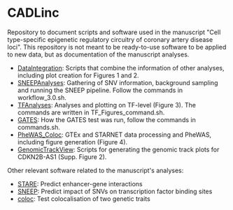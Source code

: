# CADLinc

Repository to document scripts and software used in the manuscript "Cell type-specific epigenetic regulatory 
circuitry of coronary artery disease loci". This repository is not meant to be ready-to-use software to be applied to
new data, but as documentation of the manuscript analyses.


- [DataIntegration](https://github.com/SchulzLab/CADLinc/tree/main/DataIntegration/): Scripts that combine the information of other analyses, including plot creation for Figures 1 and 2.
- [SNEEPAnalyses](https://github.com/SchulzLab/CADLinc/tree/main/SNEEPAnalyses/): Gathering of SNV information, background sampling and running the SNEEP pipeline. Follow the commands in workflow_3.0.sh.
- [TFAnalyses](https://github.com/SchulzLab/CADLinc/tree/main/TFAnalyses/): Analyses and plotting on TF-level (Figure 3). The commands are written in TF_Figures_command.sh.
- [GATES](https://github.com/SchulzLab/CADLinc/tree/main/GATES/): How the GATES test was run, follow the commands in commands.sh.
- [PheWAS_Coloc](https://github.com/SchulzLab/CADLinc/tree/main/PheWAS_Coloc/): GTEx and STARNET data processing and PheWAS, including figure generation (Figure 4).
- [GenomicTrackView](https://github.com/SchulzLab/CADLinc/tree/main/GenomicTrackView/): Scripts for generating the genomic track plots for CDKN2B-AS1 (Supp. Figure 2).

Other relevant software related to the manuscript's analyses:
- [STARE](https://github.com/schulzlab/stare): Predict enhancer-gene interactions
- [SNEEP](https://github.com/SchulzLab/SNEEP/): Predict impact of SNVs on transcription factor binding sites
- [coloc](https://cran.r-project.org/web/packages/coloc/index.html): Test colocalisation of two genetic traits


